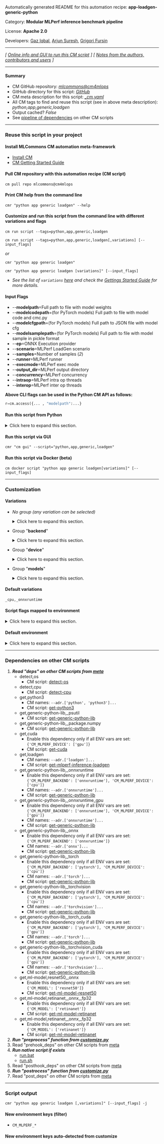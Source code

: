 Automatically generated README for this automation recipe: **app-loadgen-generic-python**

Category: **Modular MLPerf inference benchmark pipeline**

License: **Apache 2.0**

Developers: [Gaz Iqbal](https://www.linkedin.com/in/gaziqbal), [Arjun Suresh](https://www.linkedin.com/in/arjunsuresh), [Grigori Fursin](https://cKnowledge.org/gfursin)

---
*[ [Online info and GUI to run this CM script](https://access.cknowledge.org/playground/?action=scripts&name=app-loadgen-generic-python,d3d949cc361747a6) ] [ [Notes from the authors, contributors and users](README-extra.md) ]*

---
#### Summary

* CM GitHub repository: *[mlcommons@cm4mlops](https://github.com/mlcommons/cm4mlops/tree/dev)*
* GitHub directory for this script: *[GitHub](https://github.com/mlcommons/cm4mlops/tree/dev/script/app-loadgen-generic-python)*
* CM meta description for this script: *[_cm.yaml](_cm.yaml)*
* All CM tags to find and reuse this script (see in above meta description): *python,app,generic,loadgen*
* Output cached? *False*
* See [pipeline of dependencies](#dependencies-on-other-cm-scripts) on other CM scripts


---
### Reuse this script in your project

#### Install MLCommons CM automation meta-framework

* [Install CM](https://access.cknowledge.org/playground/?action=install)
* [CM Getting Started Guide](https://github.com/mlcommons/ck/blob/master/docs/getting-started.md)

#### Pull CM repository with this automation recipe (CM script)

```cm pull repo mlcommons@cm4mlops```

#### Print CM help from the command line

````cmr "python app generic loadgen" --help````

#### Customize and run this script from the command line with different variations and flags

`cm run script --tags=python,app,generic,loadgen`

`cm run script --tags=python,app,generic,loadgen[,variations] [--input_flags]`

*or*

`cmr "python app generic loadgen"`

`cmr "python app generic loadgen [variations]" [--input_flags]`


* *See the list of `variations` [here](#variations) and check the [Gettings Started Guide](https://github.com/mlcommons/ck/blob/dev/docs/getting-started.md) for more details.*


#### Input Flags

* --**modelpath**=Full path to file with model weights
* --**modelcodepath**=(for PyTorch models) Full path to file with model code and cmc.py
* --**modelcfgpath**=(for PyTorch models) Full path to JSON file with model cfg
* --**modelsamplepath**=(for PyTorch models) Full path to file with model sample in pickle format
* --**ep**=ONNX Execution provider
* --**scenario**=MLPerf LoadGen scenario
* --**samples**=Number of samples (*2*)
* --**runner**=MLPerf runner
* --**execmode**=MLPerf exec mode
* --**output_dir**=MLPerf output directory
* --**concurrency**=MLPerf concurrency
* --**intraop**=MLPerf intra op threads
* --**interop**=MLPerf inter op threads

**Above CLI flags can be used in the Python CM API as follows:**

```python
r=cm.access({... , "modelpath":...}
```
#### Run this script from Python

<details>
<summary>Click here to expand this section.</summary>

```python

import cmind

r = cmind.access({'action':'run'
                  'automation':'script',
                  'tags':'python,app,generic,loadgen'
                  'out':'con',
                  ...
                  (other input keys for this script)
                  ...
                 })

if r['return']>0:
    print (r['error'])

```

</details>


#### Run this script via GUI

```cmr "cm gui" --script="python,app,generic,loadgen"```

#### Run this script via Docker (beta)

`cm docker script "python app generic loadgen[variations]" [--input_flags]`

___
### Customization


#### Variations

  * *No group (any variation can be selected)*
    <details>
    <summary>Click here to expand this section.</summary>

    * `_cmc`
      - Environment variables:
        - *CM_CUSTOM_MODEL_CMC*: `True`
      - Workflow:
    * `_custom,cmc`
      - Workflow:
        1. ***Read "deps" on other CM scripts***
           * get,ml-model,cmc
             - CM script: [get-ml-model-abtf-ssd-pytorch](https://github.com/mlcommons/cm4abtf/tree/master/script/get-ml-model-abtf-ssd-pytorch)
    * `_custom,huggingface`
      - Workflow:
        1. ***Read "deps" on other CM scripts***
           * get,ml-model,huggingface
             * CM names: `--adr.['hf-downloader']...`
             - CM script: [get-ml-model-huggingface-zoo](https://github.com/mlcommons/cm4mlops/tree/master/script/get-ml-model-huggingface-zoo)
    * `_huggingface`
      - Environment variables:
        - *CM_CUSTOM_MODEL_SOURCE*: `huggingface`
      - Workflow:
    * `_model-stub.#`
      - Environment variables:
        - *CM_ML_MODEL_STUB*: `#`
      - Workflow:

    </details>


  * Group "**backend**"
    <details>
    <summary>Click here to expand this section.</summary>

    * **`_onnxruntime`** (default)
      - Environment variables:
        - *CM_MLPERF_BACKEND*: `onnxruntime`
      - Workflow:
    * `_pytorch`
      - Environment variables:
        - *CM_MLPERF_BACKEND*: `pytorch`
      - Workflow:

    </details>


  * Group "**device**"
    <details>
    <summary>Click here to expand this section.</summary>

    * **`_cpu`** (default)
      - Environment variables:
        - *CM_MLPERF_DEVICE*: `cpu`
        - *CM_MLPERF_EXECUTION_PROVIDER*: `CPUExecutionProvider`
      - Workflow:
    * `_cuda`
      - Environment variables:
        - *CM_MLPERF_DEVICE*: `gpu`
        - *CM_MLPERF_EXECUTION_PROVIDER*: `CUDAExecutionProvider`
      - Workflow:

    </details>


  * Group "**models**"
    <details>
    <summary>Click here to expand this section.</summary>

    * `_custom`
      - Environment variables:
        - *CM_MODEL*: `custom`
      - Workflow:
    * `_resnet50`
      - Environment variables:
        - *CM_MODEL*: `resnet50`
      - Workflow:
    * `_retinanet`
      - Environment variables:
        - *CM_MODEL*: `retinanet`
      - Workflow:

    </details>


#### Default variations

`_cpu,_onnxruntime`

#### Script flags mapped to environment
<details>
<summary>Click here to expand this section.</summary>

* `--concurrency=value`  &rarr;  `CM_MLPERF_CONCURRENCY=value`
* `--ep=value`  &rarr;  `CM_MLPERF_EXECUTION_PROVIDER=value`
* `--execmode=value`  &rarr;  `CM_MLPERF_EXEC_MODE=value`
* `--interop=value`  &rarr;  `CM_MLPERF_INTEROP=value`
* `--intraop=value`  &rarr;  `CM_MLPERF_INTRAOP=value`
* `--loadgen_duration_sec=value`  &rarr;  `CM_MLPERF_LOADGEN_DURATION_SEC=value`
* `--loadgen_expected_qps=value`  &rarr;  `CM_MLPERF_LOADGEN_EXPECTED_QPS=value`
* `--modelcfg=value`  &rarr;  `CM_ML_MODEL_CFG=value`
* `--modelcfgpath=value`  &rarr;  `CM_ML_MODEL_CFG_WITH_PATH=value`
* `--modelcodepath=value`  &rarr;  `CM_ML_MODEL_CODE_WITH_PATH=value`
* `--modelpath=value`  &rarr;  `CM_ML_MODEL_FILE_WITH_PATH=value`
* `--modelsamplepath=value`  &rarr;  `CM_ML_MODEL_SAMPLE_WITH_PATH=value`
* `--output_dir=value`  &rarr;  `CM_MLPERF_OUTPUT_DIR=value`
* `--runner=value`  &rarr;  `CM_MLPERF_RUNNER=value`
* `--samples=value`  &rarr;  `CM_MLPERF_LOADGEN_SAMPLES=value`
* `--scenario=value`  &rarr;  `CM_MLPERF_LOADGEN_SCENARIO=value`

**Above CLI flags can be used in the Python CM API as follows:**

```python
r=cm.access({... , "concurrency":...}
```

</details>

#### Default environment

<details>
<summary>Click here to expand this section.</summary>

These keys can be updated via `--env.KEY=VALUE` or `env` dictionary in `@input.json` or using script flags.

* CM_MLPERF_EXECUTION_MODE: `parallel`
* CM_MLPERF_BACKEND: `onnxruntime`

</details>

___
### Dependencies on other CM scripts


  1. ***Read "deps" on other CM scripts from [meta](https://github.com/mlcommons/cm4mlops/tree/dev/script/app-loadgen-generic-python/_cm.yaml)***
     * detect,os
       - CM script: [detect-os](https://github.com/mlcommons/cm4mlops/tree/master/script/detect-os)
     * detect,cpu
       - CM script: [detect-cpu](https://github.com/mlcommons/cm4mlops/tree/master/script/detect-cpu)
     * get,python3
       * CM names: `--adr.['python', 'python3']...`
       - CM script: [get-python3](https://github.com/mlcommons/cm4mlops/tree/master/script/get-python3)
     * get,generic-python-lib,_psutil
       - CM script: [get-generic-python-lib](https://github.com/mlcommons/cm4mlops/tree/master/script/get-generic-python-lib)
     * get,generic-python-lib,_package.numpy
       - CM script: [get-generic-python-lib](https://github.com/mlcommons/cm4mlops/tree/master/script/get-generic-python-lib)
     * get,cuda
       * Enable this dependency only if all ENV vars are set:<br>
`{'CM_MLPERF_DEVICE': ['gpu']}`
       - CM script: [get-cuda](https://github.com/mlcommons/cm4mlops/tree/master/script/get-cuda)
     * get,loadgen
       * CM names: `--adr.['loadgen']...`
       - CM script: [get-mlperf-inference-loadgen](https://github.com/mlcommons/cm4mlops/tree/master/script/get-mlperf-inference-loadgen)
     * get,generic-python-lib,_onnxruntime
       * Enable this dependency only if all ENV vars are set:<br>
`{'CM_MLPERF_BACKEND': ['onnxruntime'], 'CM_MLPERF_DEVICE': ['cpu']}`
       * CM names: `--adr.['onnxruntime']...`
       - CM script: [get-generic-python-lib](https://github.com/mlcommons/cm4mlops/tree/master/script/get-generic-python-lib)
     * get,generic-python-lib,_onnxruntime_gpu
       * Enable this dependency only if all ENV vars are set:<br>
`{'CM_MLPERF_BACKEND': ['onnxruntime'], 'CM_MLPERF_DEVICE': ['gpu']}`
       * CM names: `--adr.['onnxruntime']...`
       - CM script: [get-generic-python-lib](https://github.com/mlcommons/cm4mlops/tree/master/script/get-generic-python-lib)
     * get,generic-python-lib,_onnx
       * Enable this dependency only if all ENV vars are set:<br>
`{'CM_MLPERF_BACKEND': ['onnxruntime']}`
       * CM names: `--adr.['onnx']...`
       - CM script: [get-generic-python-lib](https://github.com/mlcommons/cm4mlops/tree/master/script/get-generic-python-lib)
     * get,generic-python-lib,_torch
       * Enable this dependency only if all ENV vars are set:<br>
`{'CM_MLPERF_BACKEND': ['pytorch'], 'CM_MLPERF_DEVICE': ['cpu']}`
       * CM names: `--adr.['torch']...`
       - CM script: [get-generic-python-lib](https://github.com/mlcommons/cm4mlops/tree/master/script/get-generic-python-lib)
     * get,generic-python-lib,_torchvision
       * Enable this dependency only if all ENV vars are set:<br>
`{'CM_MLPERF_BACKEND': ['pytorch'], 'CM_MLPERF_DEVICE': ['cpu']}`
       * CM names: `--adr.['torchvision']...`
       - CM script: [get-generic-python-lib](https://github.com/mlcommons/cm4mlops/tree/master/script/get-generic-python-lib)
     * get,generic-python-lib,_torch_cuda
       * Enable this dependency only if all ENV vars are set:<br>
`{'CM_MLPERF_BACKEND': ['pytorch'], 'CM_MLPERF_DEVICE': ['gpu']}`
       * CM names: `--adr.['torch']...`
       - CM script: [get-generic-python-lib](https://github.com/mlcommons/cm4mlops/tree/master/script/get-generic-python-lib)
     * get,generic-python-lib,_torchvision_cuda
       * Enable this dependency only if all ENV vars are set:<br>
`{'CM_MLPERF_BACKEND': ['pytorch'], 'CM_MLPERF_DEVICE': ['gpu']}`
       * CM names: `--adr.['torchvision']...`
       - CM script: [get-generic-python-lib](https://github.com/mlcommons/cm4mlops/tree/master/script/get-generic-python-lib)
     * get,ml-model,resnet50,_onnx
       * Enable this dependency only if all ENV vars are set:<br>
`{'CM_MODEL': ['resnet50']}`
       - CM script: [get-ml-model-resnet50](https://github.com/mlcommons/cm4mlops/tree/master/script/get-ml-model-resnet50)
     * get,ml-model,retinanet,_onnx,_fp32
       * Enable this dependency only if all ENV vars are set:<br>
`{'CM_MODEL': ['retinanet']}`
       - CM script: [get-ml-model-retinanet](https://github.com/mlcommons/cm4mlops/tree/master/script/get-ml-model-retinanet)
     * get,ml-model,retinanet,_onnx,_fp32
       * Enable this dependency only if all ENV vars are set:<br>
`{'CM_MODEL': ['retinanet']}`
       - CM script: [get-ml-model-retinanet](https://github.com/mlcommons/cm4mlops/tree/master/script/get-ml-model-retinanet)
  1. ***Run "preprocess" function from [customize.py](https://github.com/mlcommons/cm4mlops/tree/dev/script/app-loadgen-generic-python/customize.py)***
  1. Read "prehook_deps" on other CM scripts from [meta](https://github.com/mlcommons/cm4mlops/tree/dev/script/app-loadgen-generic-python/_cm.yaml)
  1. ***Run native script if exists***
     * [run.bat](https://github.com/mlcommons/cm4mlops/tree/dev/script/app-loadgen-generic-python/run.bat)
     * [run.sh](https://github.com/mlcommons/cm4mlops/tree/dev/script/app-loadgen-generic-python/run.sh)
  1. Read "posthook_deps" on other CM scripts from [meta](https://github.com/mlcommons/cm4mlops/tree/dev/script/app-loadgen-generic-python/_cm.yaml)
  1. ***Run "postrocess" function from [customize.py](https://github.com/mlcommons/cm4mlops/tree/dev/script/app-loadgen-generic-python/customize.py)***
  1. Read "post_deps" on other CM scripts from [meta](https://github.com/mlcommons/cm4mlops/tree/dev/script/app-loadgen-generic-python/_cm.yaml)

___
### Script output
`cmr "python app generic loadgen [,variations]" [--input_flags] -j`
#### New environment keys (filter)

* `CM_MLPERF_*`
#### New environment keys auto-detected from customize
